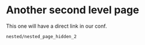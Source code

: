 # Another second level page

This one will have a direct link in our conf.

```{toctree}
nested/nested_page_hidden_2
```
